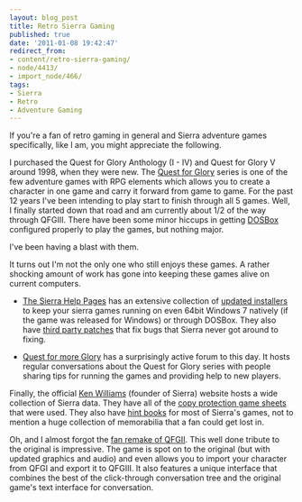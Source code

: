 ```yaml
---
layout: blog_post
title: Retro Sierra Gaming
published: true
date: '2011-01-08 19:42:47'
redirect_from:
- content/retro-sierra-gaming/
- node/4413/
- import_node/466/
tags:
- Sierra
- Retro
- Adventure Gaming
---
```


If you're a fan of retro gaming in general and Sierra adventure games specifically, like I am, you might appreciate the following. 

I purchased the Quest for Glory Anthology (I - IV) and Quest for Glory V around 1998, when they were new. The [Quest for Glory](http://en.wikipedia.org/wiki/Quest_for_Glory) series is one of the few adventure games with RPG elements which allows you to create a character in one game and carry it forward from game to game. For the past 12 years I've been intending to play start to finish through all 5 games. Well, I finally started down that road and am currently about 1/2 of the way through QFGIII. There have been some minor hiccups in getting [DOSBox](http://www.dosbox.com) configured properly to play the games, but nothing major. 

I've been having a blast with them. 

It turns out I'm not the only one who still enjoys these games. A rather shocking amount of work has gone into keeping these games alive on current computers. 

 * [The Sierra Help Pages](http://sierrahelp.com/) has an extensive collection of [updated installers](http://sierrahelp.com/Patches-Updates/NewSierraInstallers.html) to keep your sierra games running on even 64bit Windows 7 natively (if the game was released for Windows) or through DOSBox. They also have [third party patches](http://sierrahelp.com/Patches-Updates/Patches-Updates.html) that fix bugs that Sierra never got around to fixing. 
 
 * [Quest for more Glory](http://www.questformoreglory.com/) has a surprisingly active forum to this day. It hosts regular conversations about the Quest for Glory series with people sharing tips for running the games and providing help to new players. 
 
Finally, the official [Ken Williams](http://www.sierragamers.com/) (founder of Sierra) website hosts a wide collection of Sierra data. They have all of the [copy protection game sheets](http://www.sierragamers.com/aspx/m/634055) that were used. They also have [hint books](http://www.sierragamers.com/aspx/m/629854) for most of Sierra's games, not to mention a huge collection of memorabilia that a fan could get lost in. 

Oh, and I almost forgot the [fan remake of QFGII](http://www.agdinteractive.com/games/qfg2/). This well done tribute to the original is impressive. The game is spot on to the original (but with updated graphics and audio) and even allows you to import your character from QFGI and export it to QFGIII. It also features a unique interface that combines the best of the click-through conversation tree and the original game's text interface for conversation.
